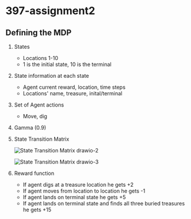# 397-assignment2

## Defining the MDP

1. States

   - Locations 1-10
   - 1 is the initial state, 10 is the terminal

2. State information at each state
   - Agent current reward, location, time steps
   - Locations' name, treasure, inital/terminal
  
3. Set of Agent actions
   - Move, dig
  
4. Gamma (0.9)
  
5. State Transition Matrix

   ![State Transition Matrix drawio-2](https://github.com/wxue24/397-assignment2/assets/64175276/5ea72347-70d0-4785-9cd4-392a5a36c36b)

   ![State Transition Matrix drawio-3](https://github.com/wxue24/397-assignment2/assets/64175276/a689b9bf-2234-4f61-a60f-9a3495607b49)



7. Reward function
   - If agent digs at a treasure location he gets +2 
   - If agent moves from location to location he gets -1
   - If agent lands on terminal state he gets +5
   - If agent lands on terminal state and finds all three buried treasures he gets +15


